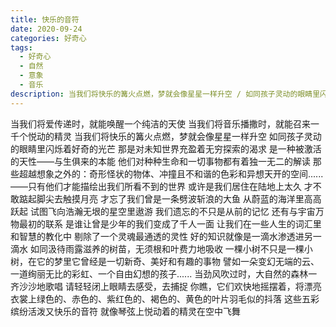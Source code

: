 ```yaml
---
title: 快乐的音符
date: 2020-09-24
categories: 好奇心
tags:
  - 好奇心
  - 自然
  - 意象
  - 音乐
description: 当我们将快乐的篝火点燃，梦就会像星星一样升空 / 如同孩子灵动的眼睛里闪烁着好奇的光芒 / 那是对未知世界充盈着无穷探索的渴求
---
```


当我们将爱传递时，就能唤醒一个纯洁的天使
当我们将音乐播撒时，就能召来一千个悦动的精灵
当我们将快乐的篝火点燃，梦就会像星星一样升空
如同孩子灵动的眼睛里闪烁着好奇的光芒
那是对未知世界充盈着无穷探索的渴求
是一种被激活的天性——与生俱来的本能
他们对种种生命和一切事物都有着独一无二的解读
那些超越想象之外的：奇形怪状的物体、冲撞且不和谐的色彩和异想天开的空间......
——只有他们才能描绘出我们所看不到的世界
或许是我们居住在陆地上太久
才不敢踮起脚尖去触摸月亮
才忘了我们曾是一条劈波斩浪的大鱼
从蔚蓝的海洋里高高跃起
试图飞向浩瀚无垠的星空里遨游
我们遗忘的不只是从前的记忆
还有与宇宙万物最初的联系
是谁让曾是少年的我们变成了千人一面
让我们在一些人生的词汇里和智慧的教化中
剔除了一个灵魂最通透的灵性
好的知识就像是一滴水渗透进另一滴水
如同汲待雨露滋养的树苗，无须根和叶费力地吸收
一棵小树不只是一棵小树，在它的梦里它曾经是一切新奇、美好和有趣的事物
譬如一朵变幻无端的云、一道绚丽无比的彩虹、一个自由幻想的孩子......
当劲风吹过时，大自然的森林一齐沙沙地歌唱
请轻轻闭上眼睛去感受，去捕捉
你瞧，它们欢快地摇摆着，将漂亮衣裳上绿色的、赤色的、紫红色的、褐色的、黄色的叶片羽毛似的抖落
这些五彩缤纷活泼又快乐的音符
就像琴弦上悦动着的精灵在空中飞舞